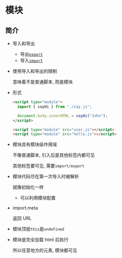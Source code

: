 # 模块

## 简介

- 导入和导出

  - 导出[`export`](https://developer.mozilla.org/zh-CN/docs/Web/JavaScript/Reference/Statements/export)
  - 导入[`import`](https://developer.mozilla.org/zh-CN/docs/Web/JavaScript/Reference/Statements/import)

- 使用导入和导出的限制

  意味着不是普通脚本, 而是模块

- 形式

  ```html
  <script type="module">
    import { sayHi } from "./say.js";

    document.body.innerHTML = sayHi("John");
  </script>
  ```

  ```html
  <script type="module" src="user.js"></script>
  <script type="module" src="hello.js"></script>
  ```

- 模块具有模块级作用域

  不像普通脚本, 引入后是其他标签内都可见

  其他标签要可见, 需要`import/export`

- 模块代码尽在第一次导入时被解析

  就像初始化一样

  - 可以利用模块配置

- import.meta

  返回 URL

- 模块顶层`this`是`undefined`
- 模块是完全加载 html 后执行

  所以任意地方的元素, 模块都可见
